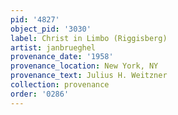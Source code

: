 ```yaml
---
pid: '4827'
object_pid: '3030'
label: Christ in Limbo (Riggisberg)
artist: janbrueghel
provenance_date: '1958'
provenance_location: New York, NY
provenance_text: Julius H. Weitzner
collection: provenance
order: '0286'
---
```

